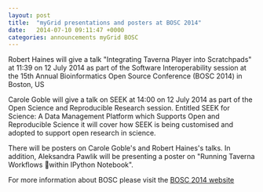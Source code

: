```yaml
---
layout: post
title:  "myGrid presentations and posters at BOSC 2014"
date:   2014-07-10 09:11:47 +0000
categories: announcements myGrid BOSC
---
```


Robert Haines will give a talk "Integrating Taverna Player into Scratchpads" at 11:39 on 12 July 2014 as part of the Software Interoperability session at the 15th Annual Bioinformatics Open Source Conference (BOSC 2014) in Boston, US

Carole Goble will give a talk on SEEK at 14:00 on 12 July 2014 as part of the Open Science and Reproducible Research session. Entitled SEEK for Science: A Data Management Platform which Supports Open and Reproducible Science it will cover how SEEK is being customised and adopted to support open research in science.

There will be posters on Carole Goble's and Robert Haines's talks. In addition, Aleksandra Pawlik will be presenting a poster on "Running Taverna Workflows within IPython Notebook".

For more information about BOSC please visit the [BOSC 2014 website][bosc]

[bosc]: http://www.open-bio.org/wiki/BOSC_2014﻿
